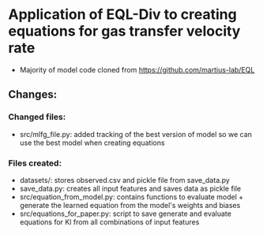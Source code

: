 # Application of EQL-Div to creating equations for gas transfer velocity rate

- Majority of model code cloned from https://github.com/martius-lab/EQL

## Changes:

### Changed files:
- src/mlfg_file.py: added tracking of the best version of model so we can use the best model when creating equations

### Files created:
- datasets/: stores observed.csv and pickle file from save_data.py
- save_data.py: creates all input features and saves data as pickle file
- src/equation_from_model.py: contains functions to evaluate model + generate the learned equation from the model's weights and biases
- src/equations_for_paper.py: script to save generate and evaluate equations for Kl from all combinations of input features


